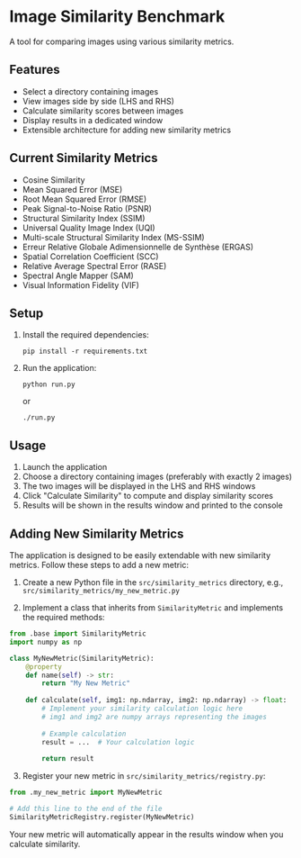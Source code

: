# Image Similarity Benchmark

A tool for comparing images using various similarity metrics.

## Features
- Select a directory containing images
- View images side by side (LHS and RHS)
- Calculate similarity scores between images
- Display results in a dedicated window
- Extensible architecture for adding new similarity metrics

## Current Similarity Metrics
- Cosine Similarity
- Mean Squared Error (MSE)
- Root Mean Squared Error (RMSE)
- Peak Signal-to-Noise Ratio (PSNR)
- Structural Similarity Index (SSIM)
- Universal Quality Image Index (UQI)
- Multi-scale Structural Similarity Index (MS-SSIM)
- Erreur Relative Globale Adimensionnelle de Synthèse (ERGAS)
- Spatial Correlation Coefficient (SCC)
- Relative Average Spectral Error (RASE)
- Spectral Angle Mapper (SAM)
- Visual Information Fidelity (VIF)

## Setup
1. Install the required dependencies:
   ```
   pip install -r requirements.txt
   ```

2. Run the application:
   ```
   python run.py
   ```
   or
   ```
   ./run.py
   ```

## Usage
1. Launch the application
2. Choose a directory containing images (preferably with exactly 2 images)
3. The two images will be displayed in the LHS and RHS windows
4. Click "Calculate Similarity" to compute and display similarity scores
5. Results will be shown in the results window and printed to the console

## Adding New Similarity Metrics

The application is designed to be easily extendable with new similarity metrics. Follow these steps to add a new metric:

1. Create a new Python file in the `src/similarity_metrics` directory, e.g., `src/similarity_metrics/my_new_metric.py`

2. Implement a class that inherits from `SimilarityMetric` and implements the required methods:

```python
from .base import SimilarityMetric
import numpy as np

class MyNewMetric(SimilarityMetric):
    @property
    def name(self) -> str:
        return "My New Metric"
    
    def calculate(self, img1: np.ndarray, img2: np.ndarray) -> float:
        # Implement your similarity calculation logic here
        # img1 and img2 are numpy arrays representing the images
        
        # Example calculation
        result = ...  # Your calculation logic
        
        return result
```

3. Register your new metric in `src/similarity_metrics/registry.py`:

```python
from .my_new_metric import MyNewMetric

# Add this line to the end of the file
SimilarityMetricRegistry.register(MyNewMetric)
```

Your new metric will automatically appear in the results window when you calculate similarity.